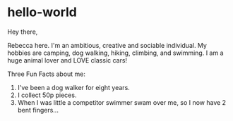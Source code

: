 # hello-world

Hey there,

Rebecca here. I'm an ambitious, creative and sociable individual. My hobbies are camping, dog walking, hiking, climbing, and swimming. I am a huge animal lover and LOVE classic cars! 

Three Fun Facts about me:

1. I've been a dog walker for eight years.
2. I collect 50p pieces.
3. When I was little a competitor swimmer swam over me, so I now have 2 bent fingers...
